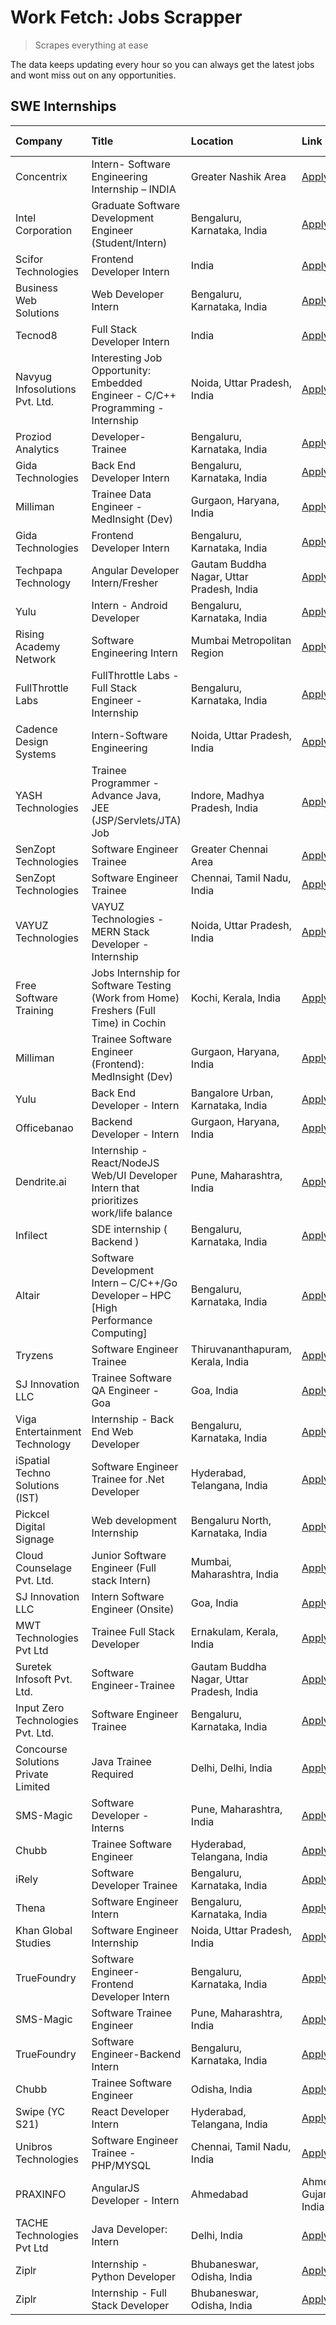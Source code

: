 # Work Fetch: Jobs Scrapper
> Scrapes everything at ease

The data keeps updating every hour so you can always get the latest jobs and wont miss out on any opportunities.

## SWE Internships
<!--START_SECTION:workfetch-->
| Company                             | Title                                                                                | Location                                  | Link                                                                                                                                                                                                                                                                                                              | Date Posted   |
|:------------------------------------|:-------------------------------------------------------------------------------------|:------------------------------------------|:------------------------------------------------------------------------------------------------------------------------------------------------------------------------------------------------------------------------------------------------------------------------------------------------------------------|:--------------|
| Concentrix                          | Intern- Software Engineering Internship – INDIA                                      | Greater Nashik Area                       | [Apply](https://in.linkedin.com/jobs/view/intern-software-engineering-internship-%E2%80%93-india-at-concentrix-3839392063?refId=hfKOrju34IaPf%2FRjyH9JbQ%3D%3D&trackingId=wNqWqmbwZs7lcDbJ011EFg%3D%3D&position=4&pageNum=0&trk=public_jobs_jserp-result_search-card)                                             | 2024-02-27    |
| Intel Corporation                   | Graduate Software Development Engineer (Student/Intern)                              | Bengaluru, Karnataka, India               | [Apply](https://in.linkedin.com/jobs/view/graduate-software-development-engineer-student-intern-at-intel-corporation-3839094175?refId=WcaQrxvlY0qCNwXsbo70pQ%3D%3D&trackingId=QYDnV0gguLiZKLrz%2FDq7zw%3D%3D&position=5&pageNum=1&trk=public_jobs_jserp-result_search-card)                                       | 2024-02-27    |
| Scifor Technologies                 | Frontend Developer Intern                                                            | India                                     | [Apply](https://in.linkedin.com/jobs/view/frontend-developer-intern-at-scifor-technologies-3839011953?refId=r%2BmXrI6d0kW0oqCGweSk7w%3D%3D&trackingId=JyGzVRaV3Y7ggDpUsvNebQ%3D%3D&position=7&pageNum=2&trk=public_jobs_jserp-result_search-card)                                                                 | 2024-02-27    |
| Business Web Solutions              | Web Developer Intern                                                                 | Bengaluru, Karnataka, India               | [Apply](https://in.linkedin.com/jobs/view/web-developer-intern-at-business-web-solutions-3839906144?refId=hfKOrju34IaPf%2FRjyH9JbQ%3D%3D&trackingId=yrs4ZBD1C9yB%2FXRLQqSC4Q%3D%3D&position=25&pageNum=0&trk=public_jobs_jserp-result_search-card)                                                                | 2024-02-26    |
| Tecnod8                             | Full Stack Developer Intern                                                          | India                                     | [Apply](https://in.linkedin.com/jobs/view/full-stack-developer-intern-at-tecnod8-3834283868?refId=WcaQrxvlY0qCNwXsbo70pQ%3D%3D&trackingId=%2BpGF0E03%2Flj3CdbxA2qE2A%3D%3D&position=25&pageNum=1&trk=public_jobs_jserp-result_search-card)                                                                        | 2024-02-25    |
| Navyug Infosolutions Pvt. Ltd.      | Interesting Job Opportunity: Embedded Engineer - C/C++ Programming - Internship      | Noida, Uttar Pradesh, India               | [Apply](https://in.linkedin.com/jobs/view/interesting-job-opportunity-embedded-engineer-c-c%2B%2B-programming-internship-at-navyug-infosolutions-pvt-ltd-3833888454?refId=5wVm9yZEGmt8bagjm8nAmQ%3D%3D&trackingId=v1DxufpjV41rWn%2F0kqBWHg%3D%3D&position=6&pageNum=3&trk=public_jobs_jserp-result_search-card)   | 2024-02-24    |
| Proziod Analytics                   | Developer-Trainee                                                                    | Bengaluru, Karnataka, India               | [Apply](https://in.linkedin.com/jobs/view/developer-trainee-at-proziod-analytics-3838200708?refId=r%2BmXrI6d0kW0oqCGweSk7w%3D%3D&trackingId=ooFR4dRzgrlJ9pG5F%2BhgaQ%3D%3D&position=4&pageNum=2&trk=public_jobs_jserp-result_search-card)                                                                         | 2024-02-23    |
| Gida Technologies                   | Back End Developer Intern                                                            | Bengaluru, Karnataka, India               | [Apply](https://in.linkedin.com/jobs/view/back-end-developer-intern-at-gida-technologies-3836849295?refId=r%2BmXrI6d0kW0oqCGweSk7w%3D%3D&trackingId=sMSM9Rr83n%2B3y9MjkJ7olQ%3D%3D&position=13&pageNum=2&trk=public_jobs_jserp-result_search-card)                                                                | 2024-02-23    |
| Milliman                            | Trainee Data Engineer - MedInsight (Dev)                                             | Gurgaon, Haryana, India                   | [Apply](https://in.linkedin.com/jobs/view/trainee-data-engineer-medinsight-dev-at-milliman-3789275187?refId=r%2BmXrI6d0kW0oqCGweSk7w%3D%3D&trackingId=jUE48ukzp69wFWDagdJdwg%3D%3D&position=17&pageNum=2&trk=public_jobs_jserp-result_search-card)                                                                | 2024-02-23    |
| Gida Technologies                   | Frontend Developer Intern                                                            | Bengaluru, Karnataka, India               | [Apply](https://in.linkedin.com/jobs/view/frontend-developer-intern-at-gida-technologies-3836040945?refId=hfKOrju34IaPf%2FRjyH9JbQ%3D%3D&trackingId=VbV%2BkfMO08VMAJaNNKwp0Q%3D%3D&position=21&pageNum=0&trk=public_jobs_jserp-result_search-card)                                                                | 2024-02-21    |
| Techpapa Technology                 | Angular Developer Intern/Fresher                                                     | Gautam Buddha Nagar, Uttar Pradesh, India | [Apply](https://in.linkedin.com/jobs/view/angular-developer-intern-fresher-at-techpapa-technology-3834305862?refId=WcaQrxvlY0qCNwXsbo70pQ%3D%3D&trackingId=16DGEs7E0e3L0EilU2eHvg%3D%3D&position=20&pageNum=1&trk=public_jobs_jserp-result_search-card)                                                           | 2024-02-20    |
| Yulu                                | Intern - Android Developer                                                           | Bengaluru, Karnataka, India               | [Apply](https://in.linkedin.com/jobs/view/intern-android-developer-at-yulu-3834459982?refId=r%2BmXrI6d0kW0oqCGweSk7w%3D%3D&trackingId=5zfE4Bu3Ezf0krEWDA3V9Q%3D%3D&position=10&pageNum=2&trk=public_jobs_jserp-result_search-card)                                                                                | 2024-02-19    |
| Rising Academy Network              | Software Engineering Intern                                                          | Mumbai Metropolitan Region                | [Apply](https://in.linkedin.com/jobs/view/software-engineering-intern-at-rising-academy-network-3834483444?refId=5wVm9yZEGmt8bagjm8nAmQ%3D%3D&trackingId=QKNmDANtHVwAvspJSMpvRg%3D%3D&position=17&pageNum=3&trk=public_jobs_jserp-result_search-card)                                                             | 2024-02-19    |
| FullThrottle Labs                   | FullThrottle Labs - Full Stack Engineer - Internship                                 | Bengaluru, Karnataka, India               | [Apply](https://in.linkedin.com/jobs/view/fullthrottle-labs-full-stack-engineer-internship-at-fullthrottle-labs-3829636016?refId=r%2BmXrI6d0kW0oqCGweSk7w%3D%3D&trackingId=%2FmqguAGQGkzWHgnmqWJK8g%3D%3D&position=1&pageNum=2&trk=public_jobs_jserp-result_search-card)                                          | 2024-02-17    |
| Cadence Design Systems              | Intern-Software Engineering                                                          | Noida, Uttar Pradesh, India               | [Apply](https://in.linkedin.com/jobs/view/intern-software-engineering-at-cadence-design-systems-3794689056?refId=5wVm9yZEGmt8bagjm8nAmQ%3D%3D&trackingId=6kP0df%2FOKHq1GbAVabtuGQ%3D%3D&position=5&pageNum=3&trk=public_jobs_jserp-result_search-card)                                                            | 2024-02-17    |
| YASH Technologies                   | Trainee Programmer - Advance Java, JEE (JSP/Servlets/JTA) Job                        | Indore, Madhya Pradesh, India             | [Apply](https://in.linkedin.com/jobs/view/trainee-programmer-advance-java-jee-jsp-servlets-jta-job-at-yash-technologies-3811759183?refId=hfKOrju34IaPf%2FRjyH9JbQ%3D%3D&trackingId=cVDAL81dLvySCa0iWPLwDQ%3D%3D&position=15&pageNum=0&trk=public_jobs_jserp-result_search-card)                                   | 2024-02-13    |
| SenZopt Technologies                | Software Engineer Trainee                                                            | Greater Chennai Area                      | [Apply](https://in.linkedin.com/jobs/view/software-engineer-trainee-at-senzopt-technologies-3827688781?refId=WcaQrxvlY0qCNwXsbo70pQ%3D%3D&trackingId=gNCDaKdcNyORJg9ElT%2FVOQ%3D%3D&position=8&pageNum=1&trk=public_jobs_jserp-result_search-card)                                                                | 2024-02-12    |
| SenZopt Technologies                | Software Engineer Trainee                                                            | Chennai, Tamil Nadu, India                | [Apply](https://in.linkedin.com/jobs/view/software-engineer-trainee-at-senzopt-technologies-3827686880?refId=WcaQrxvlY0qCNwXsbo70pQ%3D%3D&trackingId=FYw9HwQUwl6xJKrHKAafzw%3D%3D&position=21&pageNum=1&trk=public_jobs_jserp-result_search-card)                                                                 | 2024-02-12    |
| VAYUZ Technologies                  | VAYUZ Technologies - MERN Stack Developer - Internship                               | Noida, Uttar Pradesh, India               | [Apply](https://in.linkedin.com/jobs/view/vayuz-technologies-mern-stack-developer-internship-at-vayuz-technologies-3822619356?refId=r%2BmXrI6d0kW0oqCGweSk7w%3D%3D&trackingId=RK4xyPJUA62W2E5ihueD%2Bg%3D%3D&position=3&pageNum=2&trk=public_jobs_jserp-result_search-card)                                       | 2024-02-10    |
| Free Software Training              | Jobs Internship for Software Testing (Work from Home) Freshers (Full Time) in Cochin | Kochi, Kerala, India                      | [Apply](https://in.linkedin.com/jobs/view/jobs-internship-for-software-testing-work-from-home-freshers-full-time-in-cochin-at-free-software-training-3826557030?refId=5wVm9yZEGmt8bagjm8nAmQ%3D%3D&trackingId=VQT3ICtOjWLehrsub6dv0Q%3D%3D&position=8&pageNum=3&trk=public_jobs_jserp-result_search-card)         | 2024-02-10    |
| Milliman                            | Trainee Software Engineer (Frontend): MedInsight (Dev)                               | Gurgaon, Haryana, India                   | [Apply](https://in.linkedin.com/jobs/view/trainee-software-engineer-frontend-medinsight-dev-at-milliman-3792874280?refId=hfKOrju34IaPf%2FRjyH9JbQ%3D%3D&trackingId=hMoIIX6031LKuO6hEBA2lg%3D%3D&position=6&pageNum=0&trk=public_jobs_jserp-result_search-card)                                                    | 2024-02-09    |
| Yulu                                | Back End Developer - Intern                                                          | Bangalore Urban, Karnataka, India         | [Apply](https://in.linkedin.com/jobs/view/back-end-developer-intern-at-yulu-3821682220?refId=hfKOrju34IaPf%2FRjyH9JbQ%3D%3D&trackingId=jT201ObCSnOVWstvp3FGDw%3D%3D&position=10&pageNum=0&trk=public_jobs_jserp-result_search-card)                                                                               | 2024-02-04    |
| Officebanao                         | Backend Developer - Intern                                                           | Gurgaon, Haryana, India                   | [Apply](https://in.linkedin.com/jobs/view/backend-developer-intern-at-officebanao-3814263731?refId=hfKOrju34IaPf%2FRjyH9JbQ%3D%3D&trackingId=O%2BBgCecpp3sivzTkxaphWQ%3D%3D&position=20&pageNum=0&trk=public_jobs_jserp-result_search-card)                                                                       | 2024-01-31    |
| Dendrite.ai                         | Internship - React/NodeJS Web/UI Developer Intern that prioritizes work/life balance | Pune, Maharashtra, India                  | [Apply](https://in.linkedin.com/jobs/view/internship-react-nodejs-web-ui-developer-intern-that-prioritizes-work-life-balance-at-dendrite-ai-3818948068?refId=WcaQrxvlY0qCNwXsbo70pQ%3D%3D&trackingId=JvHHN5aW118A06%2FDqTH9cQ%3D%3D&position=2&pageNum=1&trk=public_jobs_jserp-result_search-card)                | 2024-01-31    |
| Infilect                            | SDE internship ( Backend )                                                           | Bengaluru, Karnataka, India               | [Apply](https://in.linkedin.com/jobs/view/sde-internship-backend-at-infilect-3815120558?refId=hfKOrju34IaPf%2FRjyH9JbQ%3D%3D&trackingId=nBjCDOgYBmdxWTo4agW6ng%3D%3D&position=22&pageNum=0&trk=public_jobs_jserp-result_search-card)                                                                              | 2024-01-25    |
| Altair                              | Software Development Intern – C/C++/Go Developer – HPC [High Performance Computing]  | Bengaluru, Karnataka, India               | [Apply](https://in.linkedin.com/jobs/view/software-development-intern-%E2%80%93-c-c%2B%2B-go-developer-%E2%80%93-hpc-high-performance-computing-at-altair-3809167074?refId=5wVm9yZEGmt8bagjm8nAmQ%3D%3D&trackingId=u%2FzFMmqSiyUHwXVa0fpDyQ%3D%3D&position=11&pageNum=3&trk=public_jobs_jserp-result_search-card) | 2024-01-19    |
| Tryzens                             | Software Engineer Trainee                                                            | Thiruvananthapuram, Kerala, India         | [Apply](https://in.linkedin.com/jobs/view/software-engineer-trainee-at-tryzens-3809363491?refId=WcaQrxvlY0qCNwXsbo70pQ%3D%3D&trackingId=HeUv1woPrD1sbwyGnOOeWA%3D%3D&position=10&pageNum=1&trk=public_jobs_jserp-result_search-card)                                                                              | 2024-01-18    |
| SJ Innovation LLC                   | Trainee Software QA Engineer - Goa                                                   | Goa, India                                | [Apply](https://in.linkedin.com/jobs/view/trainee-software-qa-engineer-goa-at-sj-innovation-llc-3804578231?refId=5wVm9yZEGmt8bagjm8nAmQ%3D%3D&trackingId=rQvQ1VS6jKllFyF6z%2BJ6Hg%3D%3D&position=21&pageNum=3&trk=public_jobs_jserp-result_search-card)                                                           | 2024-01-18    |
| Viga Entertainment Technology       | Internship - Back End Web Developer                                                  | Bengaluru, Karnataka, India               | [Apply](https://in.linkedin.com/jobs/view/internship-back-end-web-developer-at-viga-entertainment-technology-3817712040?refId=5wVm9yZEGmt8bagjm8nAmQ%3D%3D&trackingId=EloNCbKKz%2BiSo7%2B55kFS7w%3D%3D&position=24&pageNum=3&trk=public_jobs_jserp-result_search-card)                                            | 2024-01-17    |
| iSpatial Techno Solutions (IST)     | Software Engineer Trainee for .Net Developer                                         | Hyderabad, Telangana, India               | [Apply](https://in.linkedin.com/jobs/view/software-engineer-trainee-for-net-developer-at-ispatial-techno-solutions-ist-3826984352?refId=5wVm9yZEGmt8bagjm8nAmQ%3D%3D&trackingId=%2BS7n7NkshYzCEe4rVmv58A%3D%3D&position=22&pageNum=3&trk=public_jobs_jserp-result_search-card)                                    | 2024-01-16    |
| Pickcel Digital Signage             | Web development Internship                                                           | Bengaluru North, Karnataka, India         | [Apply](https://in.linkedin.com/jobs/view/web-development-internship-at-pickcel-digital-signage-3826062393?refId=r%2BmXrI6d0kW0oqCGweSk7w%3D%3D&trackingId=cDQbEtBzVoMnvk05ai3SNQ%3D%3D&position=8&pageNum=2&trk=public_jobs_jserp-result_search-card)                                                            | 2024-01-15    |
| Cloud Counselage Pvt. Ltd.          | Junior Software Engineer (Full stack Intern)                                         | Mumbai, Maharashtra, India                | [Apply](https://in.linkedin.com/jobs/view/junior-software-engineer-full-stack-intern-at-cloud-counselage-pvt-ltd-3803132814?refId=hfKOrju34IaPf%2FRjyH9JbQ%3D%3D&trackingId=F5Zia2cr3mmjeQ5HOWMyEg%3D%3D&position=23&pageNum=0&trk=public_jobs_jserp-result_search-card)                                          | 2024-01-11    |
| SJ Innovation LLC                   | Intern Software Engineer (Onsite)                                                    | Goa, India                                | [Apply](https://in.linkedin.com/jobs/view/intern-software-engineer-onsite-at-sj-innovation-llc-3799959011?refId=WcaQrxvlY0qCNwXsbo70pQ%3D%3D&trackingId=mR%2FjjxfENG9TTZeYdpD6DQ%3D%3D&position=13&pageNum=1&trk=public_jobs_jserp-result_search-card)                                                            | 2024-01-11    |
| MWT Technologies Pvt Ltd            | Trainee Full Stack Developer                                                         | Ernakulam, Kerala, India                  | [Apply](https://in.linkedin.com/jobs/view/trainee-full-stack-developer-at-mwt-technologies-pvt-ltd-3800921715?refId=hfKOrju34IaPf%2FRjyH9JbQ%3D%3D&trackingId=4hfT9mgd0Uut46tsC3CNrg%3D%3D&position=5&pageNum=0&trk=public_jobs_jserp-result_search-card)                                                         | 2024-01-09    |
| Suretek Infosoft Pvt. Ltd.          | Software Engineer-Trainee                                                            | Gautam Buddha Nagar, Uttar Pradesh, India | [Apply](https://in.linkedin.com/jobs/view/software-engineer-trainee-at-suretek-infosoft-pvt-ltd-3800934643?refId=hfKOrju34IaPf%2FRjyH9JbQ%3D%3D&trackingId=06%2BU532ajpSTlB8cpsPleg%3D%3D&position=17&pageNum=0&trk=public_jobs_jserp-result_search-card)                                                         | 2024-01-09    |
| Input Zero Technologies Pvt. Ltd.   | Software Engineer Trainee                                                            | Bengaluru, Karnataka, India               | [Apply](https://in.linkedin.com/jobs/view/software-engineer-trainee-at-input-zero-technologies-pvt-ltd-3800927643?refId=WcaQrxvlY0qCNwXsbo70pQ%3D%3D&trackingId=j9kuOfaCAVX5FmvR3tRS5A%3D%3D&position=3&pageNum=1&trk=public_jobs_jserp-result_search-card)                                                       | 2024-01-09    |
| Concourse Solutions Private Limited | Java Trainee Required                                                                | Delhi, Delhi, India                       | [Apply](https://in.linkedin.com/jobs/view/java-trainee-required-at-concourse-solutions-private-limited-3800941190?refId=5wVm9yZEGmt8bagjm8nAmQ%3D%3D&trackingId=eB%2B11QOwWczJFicnIs%2FGJA%3D%3D&position=25&pageNum=3&trk=public_jobs_jserp-result_search-card)                                                  | 2024-01-09    |
| SMS-Magic                           | Software Developer -Interns                                                          | Pune, Maharashtra, India                  | [Apply](https://in.linkedin.com/jobs/view/software-developer-interns-at-sms-magic-3799485343?refId=WcaQrxvlY0qCNwXsbo70pQ%3D%3D&trackingId=uKIGX1ZS93%2F1FfrjhXEeFg%3D%3D&position=7&pageNum=1&trk=public_jobs_jserp-result_search-card)                                                                          | 2024-01-05    |
| Chubb                               | Trainee Software Engineer                                                            | Hyderabad, Telangana, India               | [Apply](https://in.linkedin.com/jobs/view/trainee-software-engineer-at-chubb-3811550279?refId=5wVm9yZEGmt8bagjm8nAmQ%3D%3D&trackingId=BAn05n0x3APtSRBlvjQALQ%3D%3D&position=2&pageNum=3&trk=public_jobs_jserp-result_search-card)                                                                                 | 2023-12-28    |
| iRely                               | Software Developer Trainee                                                           | Bengaluru, Karnataka, India               | [Apply](https://in.linkedin.com/jobs/view/software-developer-trainee-at-irely-3801577534?refId=hfKOrju34IaPf%2FRjyH9JbQ%3D%3D&trackingId=eoU7fm%2BcAXoDfTGSvdaLkA%3D%3D&position=11&pageNum=0&trk=public_jobs_jserp-result_search-card)                                                                           | 2023-12-22    |
| Thena                               | Software Engineer Intern                                                             | Bengaluru, Karnataka, India               | [Apply](https://in.linkedin.com/jobs/view/software-engineer-intern-at-thena-3778731751?refId=hfKOrju34IaPf%2FRjyH9JbQ%3D%3D&trackingId=nljm0zFzl54XUdd%2BX%2BJ9MQ%3D%3D&position=13&pageNum=0&trk=public_jobs_jserp-result_search-card)                                                                           | 2023-12-05    |
| Khan Global Studies                 | Software Engineer Internship                                                         | Noida, Uttar Pradesh, India               | [Apply](https://in.linkedin.com/jobs/view/software-engineer-internship-at-khan-global-studies-3766942197?refId=WcaQrxvlY0qCNwXsbo70pQ%3D%3D&trackingId=P3Q%2FLHx0jdxuBltQiCYVgw%3D%3D&position=22&pageNum=1&trk=public_jobs_jserp-result_search-card)                                                             | 2023-11-27    |
| TrueFoundry                         | Software Engineer- Frontend Developer Intern                                         | Bengaluru, Karnataka, India               | [Apply](https://in.linkedin.com/jobs/view/software-engineer-frontend-developer-intern-at-truefoundry-3790095058?refId=hfKOrju34IaPf%2FRjyH9JbQ%3D%3D&trackingId=jH73EQEX%2FlKLaKVZdByCcw%3D%3D&position=12&pageNum=0&trk=public_jobs_jserp-result_search-card)                                                    | 2023-11-24    |
| SMS-Magic                           | Software Trainee Engineer                                                            | Pune, Maharashtra, India                  | [Apply](https://in.linkedin.com/jobs/view/software-trainee-engineer-at-sms-magic-3761409781?refId=hfKOrju34IaPf%2FRjyH9JbQ%3D%3D&trackingId=PW5NHr%2FvV7iEhIJ3rnTX5w%3D%3D&position=24&pageNum=0&trk=public_jobs_jserp-result_search-card)                                                                        | 2023-11-16    |
| TrueFoundry                         | Software Engineer-Backend Intern                                                     | Bengaluru, Karnataka, India               | [Apply](https://in.linkedin.com/jobs/view/software-engineer-backend-intern-at-truefoundry-3779508170?refId=WcaQrxvlY0qCNwXsbo70pQ%3D%3D&trackingId=FhIIkEGWH%2FqATQ0bVjmdsg%3D%3D&position=1&pageNum=1&trk=public_jobs_jserp-result_search-card)                                                                  | 2023-11-10    |
| Chubb                               | Trainee Software Engineer                                                            | Odisha, India                             | [Apply](https://in.linkedin.com/jobs/view/trainee-software-engineer-at-chubb-3756335100?refId=5wVm9yZEGmt8bagjm8nAmQ%3D%3D&trackingId=ulyJXkPshhy0NgKiS1s%2BJg%3D%3D&position=14&pageNum=3&trk=public_jobs_jserp-result_search-card)                                                                              | 2023-11-02    |
| Swipe (YC S21)                      | React Developer Intern                                                               | Hyderabad, Telangana, India               | [Apply](https://in.linkedin.com/jobs/view/react-developer-intern-at-swipe-yc-s21-3737600089?refId=hfKOrju34IaPf%2FRjyH9JbQ%3D%3D&trackingId=yg9UY8uD%2BHILBzKVQK7N6A%3D%3D&position=14&pageNum=0&trk=public_jobs_jserp-result_search-card)                                                                        | 2023-10-13    |
| Unibros Technologies                | Software Engineer Trainee - PHP/MYSQL                                                | Chennai, Tamil Nadu, India                | [Apply](https://in.linkedin.com/jobs/view/software-engineer-trainee-php-mysql-at-unibros-technologies-3656599241?refId=WcaQrxvlY0qCNwXsbo70pQ%3D%3D&trackingId=arjf7Ab9jplIeGM5WDj%2Fcw%3D%3D&position=9&pageNum=1&trk=public_jobs_jserp-result_search-card)                                                      | 2023-06-12    |
| PRAXINFO                            | AngularJS Developer - Intern | Ahmedabad                                             | Ahmedabad, Gujarat, India                 | [Apply](https://in.linkedin.com/jobs/view/angularjs-developer-intern-ahmedabad-at-praxinfo-3656594961?refId=5wVm9yZEGmt8bagjm8nAmQ%3D%3D&trackingId=RBj51FYHr%2Bm29UP7UyzNqA%3D%3D&position=12&pageNum=3&trk=public_jobs_jserp-result_search-card)                                                                | 2023-06-12    |
| TACHE Technologies Pvt Ltd          | Java Developer: Intern                                                               | Delhi, India                              | [Apply](https://in.linkedin.com/jobs/view/java-developer-intern-at-tache-technologies-pvt-ltd-3627622735?refId=5wVm9yZEGmt8bagjm8nAmQ%3D%3D&trackingId=GxXaVFpVRdQv1xYI6LJJxg%3D%3D&position=7&pageNum=3&trk=public_jobs_jserp-result_search-card)                                                                | 2023-06-06    |
| Ziplr                               | Internship - Python Developer                                                        | Bhubaneswar, Odisha, India                | [Apply](https://in.linkedin.com/jobs/view/internship-python-developer-at-ziplr-3645677592?refId=r%2BmXrI6d0kW0oqCGweSk7w%3D%3D&trackingId=Z%2BM0UieCx4CfhWEXFn46lQ%3D%3D&position=11&pageNum=2&trk=public_jobs_jserp-result_search-card)                                                                          | 2023-06-02    |
| Ziplr                               | Internship - Full Stack Developer                                                    | Bhubaneswar, Odisha, India                | [Apply](https://in.linkedin.com/jobs/view/internship-full-stack-developer-at-ziplr-3645675705?refId=r%2BmXrI6d0kW0oqCGweSk7w%3D%3D&trackingId=r59xNQBiJ0e5UDJGb8QbYQ%3D%3D&position=24&pageNum=2&trk=public_jobs_jserp-result_search-card)                                                                        | 2023-06-02    |
<!--END_SECTION:workfetch-->

